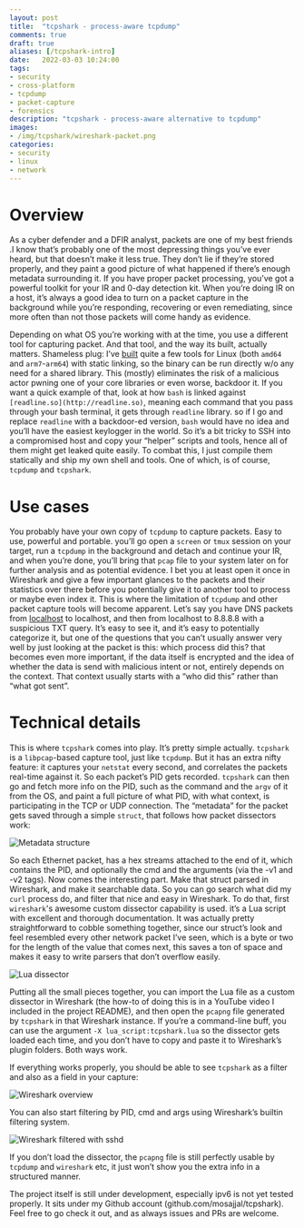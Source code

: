 ```yaml
---
layout: post
title:  "tcpshark - process-aware tcpdump"
comments: true
draft: true
aliases: [/tcpshark-intro]
date:   2022-03-03 10:24:00
tags:
- security
- cross-platform
- tcpdump
- packet-capture
- forensics
description: "tcpshark - process-aware alternative to tcpdump"
images:
- /img/tcpshark/wireshark-packet.png
categories:
- security
- linux
- network
--- 
```


# Overview

As a cyber defender and a DFIR analyst, packets are one of my best friends .I know that’s probably one of the most depressing things you’ve ever heard, but that doesn’t make it less true. They don’t lie if they’re stored properly, and they paint a good picture of what happened if there’s enough metadata surrounding it. If you have proper packet processing, you’ve got a powerful toolkit for your IR and 0-day detection kit. When you’re doing IR on a host, it’s always a good idea to turn on a packet capture in the background while you’re responding, recovering or even remediating, since more often than not those packets will come handy as evidence.

Depending on what OS you’re working with at the time, you use a different tool for capturing packet. And that tool, and the way its built, actually matters. Shameless plug: I’ve [built](github.com/mosajjal/binary-tools) quite a few tools for Linux (both `amd64` and `arm7`-`arm64`) with static linking, so the binary can be run directly w/o any need for a shared library. This (mostly) eliminates the risk of a malicious actor pwning one of your core libraries or even worse, backdoor it. If you want a quick example of that, look at how `bash` is linked against `[readline.so](http://readline.so)`, meaning each command that you pass through your bash terminal, it gets through `readline` library. so if I go and replace `readline` with a backdoor-ed version, `bash` would have no idea and you’ll have the easiest keylogger in the world. So it’s a bit tricky to SSH into a compromised host and copy your “helper” scripts and tools, hence all of them might get leaked quite easily. To combat this, I just compile them statically and ship my own shell and tools. One of which, is of course, `tcpdump` and `tcpshark`.

# Use cases

You probably have your own copy of `tcpdump` to capture packets. Easy to use, powerful and portable. you’ll go open a `screen`  or `tmux` session on your target, run a `tcpdump` in the background and detach and continue your IR, and when you’re done, you’ll bring that `pcap` file to your system later on for further analysis and as potential evidence. I bet you at least open it once in Wireshark and give a few important glances to the packets and their statistics over there before you potentially give it to another tool to process or maybe even index it.  This is where the limitation of `tcpdump` and other packet capture tools will become apparent. Let’s say you have DNS packets from [localhost](http://localhost) to localhost, and then from localhost to 8.8.8.8 with a suspicious TXT query. It’s easy to see it, and it’s easy to potentially categorize it, but one of the questions that you can’t usually answer very well by just looking at the packet is this: which process did this? that becomes even more important, if the data itself is encrypted and the idea of whether the data is send with malicious intent or not, entirely depends on the context. That context usually starts with a “who did this” rather than “what got sent”.

# Technical details

This is where `tcpshark` comes into play. It’s pretty simple actually. `tcpshark` is a `libpcap`-based capture tool, just like `tcpdump`. But it has an extra nifty feature: it captures your `netstat` every second, and correlates the packets real-time against it. So each packet’s PID gets recorded. `tcpshark` can then go and fetch more info on the PID, such as the command and the `argv` of it from the OS, and paint a full picture of what PID, with what context, is participating in the TCP or UDP connection. The “metadata” for the packet gets saved through a simple `struct`, that follows how packet dissectors work:

![Metadata structure](/img/tcpshark/metadata-struct.png)

So each Ethernet packet, has a hex streams attached to the end of it, which contains the PID, and optionally the cmd and the arguments  (via the -v1 and -v2 tags). Now comes the interesting part. Make that struct parsed in Wireshark, and make it searchable data. So you can go search what did my `curl` process do, and filter that nice and easy in Wireshark. To do that, first `wireshark`'s awesome custom dissector capability is used. it’s a Lua script with excellent and thorough documentation. It was actually pretty straightforward to cobble something together, since our struct’s look and feel resembled every other network packet I’ve seen, which is a byte or two for the length of the value that comes next, this saves a ton of space and makes it easy to write parsers that don’t overflow easily.

![Lua dissector](/img/tcpshark/lua-dissector.png)

Putting all the small pieces together, you can import the Lua file as a custom dissector in Wireshark (the how-to of doing this is in a YouTube video I included in the project README), and then open the `pcapng` file generated by `tcpshark` in that Wireshark instance. If you’re a command-line buff, you can use the argument `-X lua_script:tcpshark.lua`  so the dissector gets loaded each time, and you don’t have to copy and paste it to Wireshark’s plugin folders. Both ways work. 

If everything works properly, you should be able to see `tcpshark` as a filter and also as a field in your capture:

![Wireshark overview](/img/tcpshark/wireshark-overview.png)

You can also start filtering by PID, cmd and args using Wireshark’s builtin filtering system. 

![Wireshark filtered with sshd](/img/tcpshark/wireshark-sshd.png)

If you don’t load the dissector, the `pcapng` file is still perfectly usable by `tcpdump` and `wireshark` etc, it just won’t show you the extra info in a structured manner. 

The project itself is still under development, especially ipv6 is not yet tested properly. It sits under my Github account (github.com/mosajjal/tcpshark). Feel free to go check it out, and as always issues and PRs are welcome.